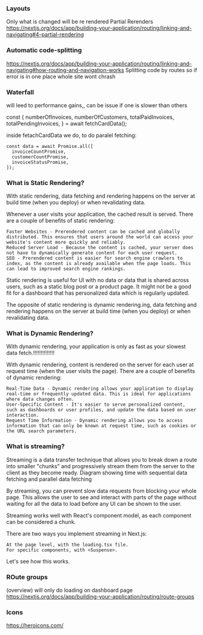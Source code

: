 ### Layouts
Only what is changed will be re rendered
Partial Rerenders
https://nextjs.org/docs/app/building-your-application/routing/linking-and-navigating#4-partial-rendering

### Automatic code-splitting
https://nextjs.org/docs/app/building-your-application/routing/linking-and-navigating#how-routing-and-navigation-works
Splitting code by routes so
if error is in one place whole site wont chrash

### Waterfall
will leed to performance gains,, can be issue if one is slower than others

const {
  numberOfInvoices,
  numberOfCustomers,
  totalPaidInvoices,
  totalPendingInvoices,
} = await fetchCardData();

inside fetachCardData we do, to do paralel fetching:

    const data = await Promise.all([
      invoiceCountPromise,
      customerCountPromise,
      invoiceStatusPromise,
    ]);


### What is Static Rendering?

With static rendering, data fetching and rendering happens on the server at build time (when you deploy) or when revalidating data.

Whenever a user visits your application, the cached result is served. There are a couple of benefits of static rendering:

    Faster Websites - Prerendered content can be cached and globally distributed. This ensures that users around the world can access your website's content more quickly and reliably.
    Reduced Server Load - Because the content is cached, your server does not have to dynamically generate content for each user request.
    SEO - Prerendered content is easier for search engine crawlers to index, as the content is already available when the page loads. This can lead to improved search engine rankings.

Static rendering is useful for UI with no data or data that is shared across users, such as a static blog post or a product page. It might not be a good fit for a dashboard that has personalized data which is regularly updated.

The opposite of static rendering is dynamic rendering.ing, data fetching and rendering happens on the server at build time (when you deploy) or when revalidating data.


### What is Dynamic Rendering?

With dynamic rendering, your application is only as fast as your slowest data fetch.!!!!!!!!!!!!!!

With dynamic rendering, content is rendered on the server for each user at request time (when the user visits the page). There are a couple of benefits of dynamic rendering:

    Real-Time Data - Dynamic rendering allows your application to display real-time or frequently updated data. This is ideal for applications where data changes often.
    User-Specific Content - It's easier to serve personalized content, such as dashboards or user profiles, and update the data based on user interaction.
    Request Time Information - Dynamic rendering allows you to access information that can only be known at request time, such as cookies or the URL search parameters.
### What is streaming?

Streaming is a data transfer technique that allows you to break down a route into smaller "chunks" and progressively stream them from the server to the client as they become ready.
Diagram showing time with sequential data fetching and parallel data fetching

By streaming, you can prevent slow data requests from blocking your whole page. This allows the user to see and interact with parts of the page without waiting for all the data to load before any UI can be shown to the user.

Streaming works well with React's component model, as each component can be considered a chunk.

There are two ways you implement streaming in Next.js:

    At the page level, with the loading.tsx file.
    For specific components, with <Suspense>.

Let's see how this works.

### ROute groups
(overview)
will only do loading on dashboard page  
https://nextjs.org/docs/app/building-your-application/routing/route-groups

### Icons

https://heroicons.com/


